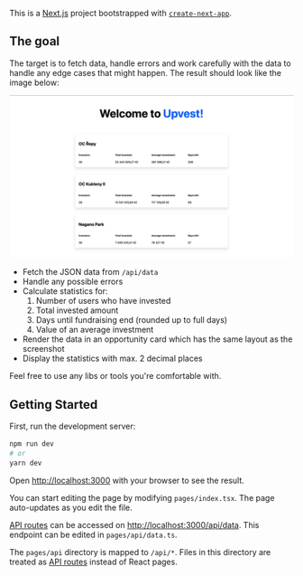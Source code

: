 This is a [Next.js](https://nextjs.org/) project bootstrapped
with [`create-next-app`](https://github.com/vercel/next.js/tree/canary/packages/create-next-app).

## The goal

The target is to fetch data, handle errors and work carefully with the data to handle any edge cases that might happen.
The result should look like the image below:

![Target screen](target_screen.png?raw=true "Target screen")


- Fetch the JSON data from `/api/data`
- Handle any possible errors
- Calculate statistics for:
    1) Number of users who have invested
    2) Total invested amount
    3) Days until fundraising end (rounded up to full days)
    4) Value of an average investment
- Render the data in an opportunity card which has the same layout as the screenshot
- Display the statistics with max. 2 decimal places


Feel free to use any libs or tools you're comfortable with.

## Getting Started

First, run the development server:

```bash
npm run dev
# or
yarn dev
```

Open [http://localhost:3000](http://localhost:3000) with your browser to see the result.

You can start editing the page by modifying `pages/index.tsx`. The page auto-updates as you edit the file.

[API routes](https://nextjs.org/docs/api-routes/introduction) can be accessed
on [http://localhost:3000/api/data](http://localhost:3000/api/data). This endpoint can be edited
in `pages/api/data.ts`.

The `pages/api` directory is mapped to `/api/*`. Files in this directory are treated
as [API routes](https://nextjs.org/docs/api-routes/introduction) instead of React pages.
